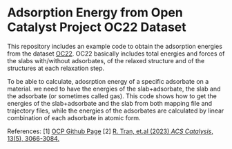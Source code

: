 # Adsorption Energy from Open Catalyst Project OC22 Dataset

This repository includes an example code to obtain the adsorption energies from the dataset [OC22](https://github.com/Open-Catalyst-Project/ocp/blob/main/DATASET.md#open-catalyst-2022-oc22). OC22 basically includes total energies and forces of the slabs with/without adsorbates, of the relaxed structure and of the structures at each relaxation step.

To be able to calculate, adosrption energy of a specific adsorbate on a material. we need to have the energies of the slab+adsorbate, the slab and the adsorbate (or sometimes called gas). This code shows how to get the energies of the slab+adsorbate and the slab from both mapping file and trajectory files, while the energies of the adsorbates are calculated by linear combination of each adsorbate in atomic form.

References:
[1] [OCP Github Page]()
[2] [R. Tran, et.al (2023) *ACS Catalysis*, 13(5), 3066-3084.](https://pubs.acs.org/doi/10.1021/acscatal.2c05426)
